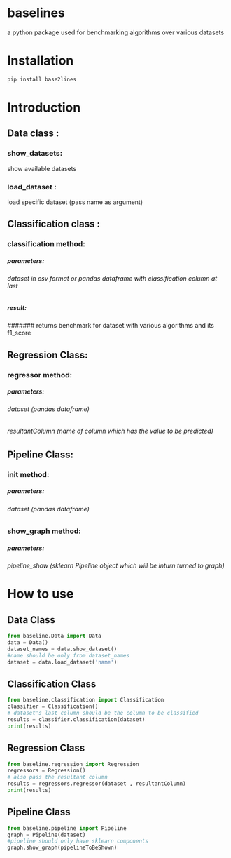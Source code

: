 # baselines
a python package used for benchmarking algorithms over various datasets<br>

# Installation
```bash
pip install base2lines
```

# Introduction
## Data class : 
### show_datasets: 
show available datasets
### load_dataset : 
load specific dataset (pass name as argument)

## Classification class :
### classification method:
##### parameters:
###### dataset in csv format or pandas dataframe with classification column at last
##### result:
####### returns benchmark for dataset with various algorithms and its f1_score

## Regression Class:
### regressor method:
##### parameters:
###### dataset (pandas dataframe)
###### resultantColumn (name of column which has the value to be predicted)

## Pipeline Class:
### __init__ method:
##### parameters:
###### dataset (pandas dataframe)
### show_graph method:
##### parameters:
###### pipeline_show (sklearn Pipeline object which will be inturn turned to graph)

# How to use
## Data Class
```python
from baseline.Data import Data
data = Data()
dataset_names = data.show_dataset()
#name should be only from dataset_names 
dataset = data.load_dataset('name') 
```

## Classification Class
```python
from baseline.classification import Classification
classifier = Classification()
# dataset's last column should be the column to be classified
results = classifier.classification(dataset)
print(results)
```
## Regression Class
```python
from baseline.regression import Regression
regressors = Regression()
# also pass the resultant column
results = regressors.regressor(dataset , resultantColumn)
print(results)

```
## Pipeline Class
```python
from baseline.pipeline import Pipeline
graph = Pipeline(dataset)
#pipeline should only have sklearn components
graph.show_graph(pipelineToBeShown)
```
